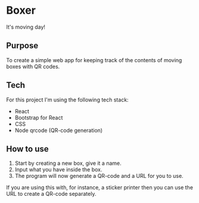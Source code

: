 # Boxer
It's moving day!
## Purpose

To create a simple web app for keeping track of the contents of moving boxes with QR codes.

## Tech
For this project I'm using the following tech stack:
- React
- Bootstrap for React
- CSS
- Node qrcode (QR-code generation)

## How to use
1. Start by creating a new box, give it a name.
2. Input what you have inside the box.
3. The program will now generate a QR-code and a URL for you to use.

If you are using this with, for instance, a sticker printer then you can use the URL to create a QR-code separately.


